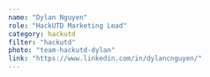 ```yaml
---
name: "Dylan Nguyen"
role: "HackUTD Marketing Lead"
category: hackutd
filter: "hackutd"
photo: "team-hackutd-dylan"
link: "https://www.linkedin.com/in/dylancnguyen/"
---
```

